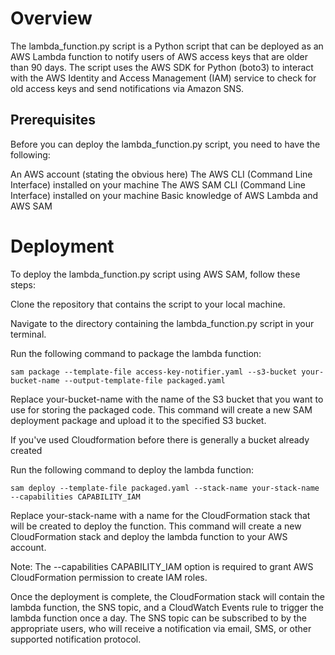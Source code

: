 # Overview
The lambda_function.py script is a Python script that can be deployed as an AWS Lambda function to notify users of AWS access keys that are older than 90 days. The script uses the AWS SDK for Python (boto3) to interact with the AWS Identity and Access Management (IAM) service to check for old access keys and send notifications via Amazon SNS.

## Prerequisites
Before you can deploy the lambda_function.py script, you need to have the following:

An AWS account (stating the obvious here)
The AWS CLI (Command Line Interface) installed on your machine
The AWS SAM CLI (Command Line Interface) installed on your machine
Basic knowledge of AWS Lambda and AWS SAM
# Deployment

To deploy the lambda_function.py script using AWS SAM, follow these steps:

Clone the repository that contains the script to your local machine.

Navigate to the directory containing the lambda_function.py script in your terminal.

Run the following command to package the lambda function:

```
sam package --template-file access-key-notifier.yaml --s3-bucket your-bucket-name --output-template-file packaged.yaml
```

Replace your-bucket-name with the name of the S3 bucket that you want to use for storing the packaged code. This command will create a new SAM deployment package and upload it to the specified S3 bucket.

If you've used Cloudformation before there is generally a bucket already created 

Run the following command to deploy the lambda function:

```
sam deploy --template-file packaged.yaml --stack-name your-stack-name --capabilities CAPABILITY_IAM
```
Replace your-stack-name with a name for the CloudFormation stack that will be created to deploy the function. This command will create a new CloudFormation stack and deploy the lambda function to your AWS account.

Note: The --capabilities CAPABILITY_IAM option is required to grant AWS CloudFormation permission to create IAM roles.

Once the deployment is complete, the CloudFormation stack will contain the lambda function, the SNS topic, and a CloudWatch Events rule to trigger the lambda function once a day. The SNS topic can be subscribed to by the appropriate users, who will receive a notification via email, SMS, or other supported notification protocol.